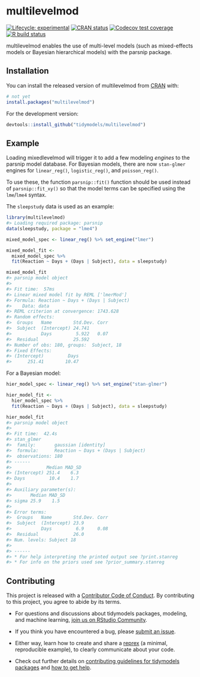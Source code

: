 
<!-- README.md is generated from README.Rmd. Please edit that file -->

# multilevelmod

<!-- badges: start -->

[![Lifecycle:
experimental](https://img.shields.io/badge/lifecycle-experimental-orange.svg)](https://www.tidyverse.org/lifecycle/#experimental)
[![CRAN
status](https://www.r-pkg.org/badges/version/multilevelmod)](https://CRAN.R-project.org/package=multilevelmod)
[![Codecov test
coverage](https://codecov.io/gh/topepo/multilevelmod/branch/master/graph/badge.svg)](https://codecov.io/gh/topepo/multilevelmod?branch=master)
[![R build
status](https://github.com/topepo/multilevelmod/workflows/R-CMD-check/badge.svg)](https://github.com/topepo/multilevelmod/actions)
<!-- badges: end -->

multilevelmod enables the use of multi-level models (such as
mixed-effects models or Bayesian hierarchical models) with the parsnip
package.

## Installation

You can install the released version of multilevelmod from
[CRAN](https://CRAN.R-project.org) with:

``` r
# not yet
install.packages("multilevelmod")
```

For the development version:

``` r
devtools::install_github("tidymodels/multilevelmod")
```

## Example

Loading mixedlevelmod will trigger it to add a few modeling *engines* to
the parsnip model database. For Bayesian models, there are now
`stan-glmer` engines for `linear_reg()`, `logistic_reg()`, and
`poisson_reg()`.

To use these, the function `parsnip::fit()` function should be used
instead of `parsnip::fit_xy()` so that the model terms can be specified
using the `lme`/`lme4` syntax.

The `sleepstudy` data is used as an example:

``` r
library(multilevelmod)
#> Loading required package: parsnip
data(sleepstudy, package = "lme4")

mixed_model_spec <- linear_reg() %>% set_engine("lmer")

mixed_model_fit <- 
  mixed_model_spec %>% 
  fit(Reaction ~ Days + (Days | Subject), data = sleepstudy)

mixed_model_fit
#> parsnip model object
#> 
#> Fit time:  57ms 
#> Linear mixed model fit by REML ['lmerMod']
#> Formula: Reaction ~ Days + (Days | Subject)
#>    Data: data
#> REML criterion at convergence: 1743.628
#> Random effects:
#>  Groups   Name        Std.Dev. Corr
#>  Subject  (Intercept) 24.741       
#>           Days         5.922   0.07
#>  Residual             25.592       
#> Number of obs: 180, groups:  Subject, 18
#> Fixed Effects:
#> (Intercept)         Days  
#>      251.41        10.47
```

For a Bayesian model:

``` r
hier_model_spec <- linear_reg() %>% set_engine("stan-glmer")

hier_model_fit <- 
  hier_model_spec %>% 
  fit(Reaction ~ Days + (Days | Subject), data = sleepstudy)

hier_model_fit
#> parsnip model object
#> 
#> Fit time:  42.4s 
#> stan_glmer
#>  family:       gaussian [identity]
#>  formula:      Reaction ~ Days + (Days | Subject)
#>  observations: 180
#> ------
#>             Median MAD_SD
#> (Intercept) 251.4    6.3 
#> Days         10.4    1.7 
#> 
#> Auxiliary parameter(s):
#>       Median MAD_SD
#> sigma 25.9    1.5  
#> 
#> Error terms:
#>  Groups   Name        Std.Dev. Corr
#>  Subject  (Intercept) 23.9         
#>           Days         6.9     0.08
#>  Residual             26.0         
#> Num. levels: Subject 18 
#> 
#> ------
#> * For help interpreting the printed output see ?print.stanreg
#> * For info on the priors used see ?prior_summary.stanreg
```

## Contributing

This project is released with a [Contributor Code of
Conduct](https://contributor-covenant.org/version/2/0/CODE_OF_CONDUCT.html).
By contributing to this project, you agree to abide by its terms.

  - For questions and discussions about tidymodels packages, modeling,
    and machine learning, [join us on RStudio
    Community](https://rstd.io/tidymodels-community).

  - If you think you have encountered a bug, please [submit an
    issue](https://github.com/tidymodels/multilevelmod/issues).

  - Either way, learn how to create and share a
    [reprex](https://rstd.io/reprex) (a minimal, reproducible example),
    to clearly communicate about your code.

  - Check out further details on [contributing guidelines for tidymodels
    packages](https://www.tidymodels.org/contribute/) and [how to get
    help](https://www.tidymodels.org/help/).
